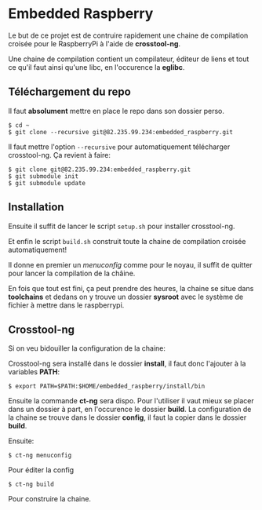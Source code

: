# Embedded Raspberry

Le but de ce projet est de contruire rapidement une chaine de compilation croisée pour le RaspberryPi à l'aide de __crosstool-ng__. 

Une chaine de compilation contient un compilateur, éditeur de liens et tout ce qu'il faut ainsi qu'une libc, en l'occurence la __eglibc__.

## Téléchargement du repo

Il faut __absolument__ mettre en place le repo dans son dossier perso.

    $ cd ~
    $ git clone --recursive git@82.235.99.234:embedded_raspberry.git

Il faut mettre l'option `--recursive` pour automatiquement télécharger crosstool-ng. Ça revient à faire:

    $ git clone git@82.235.99.234:embedded_raspberry.git
    $ git submodule init
    $ git submodule update

## Installation

Ensuite il suffit de lancer le script `setup.sh` pour installer crosstool-ng.

Et enfin le script `build.sh` construit toute la chaine de compilation croisée automatiquement!

Il donne en premier un _menuconfig_ comme pour le noyau, il suffit de quitter pour lancer la compilation de la châine.

En fois que tout est fini, ça peut prendre des heures, la chaine se situe dans __toolchains__ et dedans on y trouve un dossier __sysroot__ avec le système de fichier à mettre dans le raspberrypi.

## Crosstool-ng
Si on veu bidouiller la configuration de la chaine:

Crosstool-ng sera installé dans le dossier __install__, il faut donc l'ajouter à la variables __PATH__:

    $ export PATH=$PATH:$HOME/embedded_raspberry/install/bin

Ensuite la commande __ct-ng__ sera dispo. Pour l'utiliser il vaut mieux se placer dans un dossier à part, en l'occurence le dossier __build__. La configuration de la chaine se trouve dans le dossier __config__, il faut la copier dans le dossier __build__.

Ensuite:

    $ ct-ng menuconfig

Pour éditer la config

    $ ct-ng build

Pour construire la chaine.
